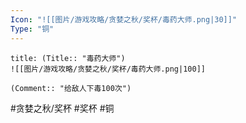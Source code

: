 ```yaml
---
Icon: "![[图片/游戏攻略/贪婪之秋/奖杯/毒药大师.png|30]]"
Type: "铜"
---
```

```ad-common-bronze-trophy
title: (Title:: "毒药大师")
![[图片/游戏攻略/贪婪之秋/奖杯/毒药大师.png|100]]

(Comment:: "给敌人下毒100次")
```

#贪婪之秋/奖杯 #奖杯 #铜
